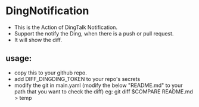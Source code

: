 # DingNotification
- This is the Action of DingTalk Notification.
- Support the notify the Ding, when there is a push or pull request.
- It will show the diff.

## usage:
- copy this to your github repo.
- add DIFF_DINGDING_TOKEN to your repo's secrets
- modify the git in main.yaml (modify the below "README.md" to your path that you want to check the diff)
eg: git diff $COMPARE README.md > temp
